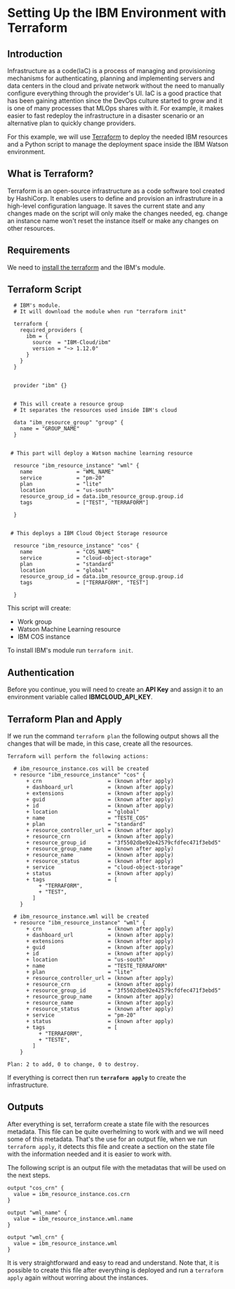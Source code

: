 # Setting Up the IBM Environment with Terraform

## Introduction

Infrastructure as a code(IaC) is a process of managing and provisioning mechanisms for authenticating, planning and implementing servers and data centers in the cloud and private network without the need to manually configure everything through the provider's UI. IaC is a good practice that has been gaining attention since the DevOps culture started to grow and it is one of many processes that MLOps shares with it. For example, it makes easier to fast redeploy the infrastructure in a disaster scenario or an alternative plan to quickly change providers.

For this example, we will use [Terraform](https://www.terraform.io/) to deploy the needed IBM resources and a Python script to manage the deployment space inside the IBM Watson environment.


## What is Terraform?

Terraform is an open-source infrastructure as a code software tool created by HashiCorp. It enables users to define and provision an infrastruture in a high-level configuration language. It saves the current state and any changes made on the script will only make the changes needed, eg. change an instance name won't reset the instance itself or make any changes on other resources.

## Requirements

We need to [install the terraform](https://learn.hashicorp.com/tutorials/terraform/install-cli) and the IBM's module.


## Terraform Script

```
  # IBM's module.
  # It will download the module when run "terraform init"

  terraform {
    required_providers {
      ibm = {
        source  = "IBM-Cloud/ibm"
        version = "~> 1.12.0"
      }
    }
  }


  provider "ibm" {}

  
  # This will create a resource group
  # It separates the resources used inside IBM's cloud

  data "ibm_resource_group" "group" {
    name = "GROUP_NAME"
  }

 
 # This part will deploy a Watson machine learning resource
  
  resource "ibm_resource_instance" "wml" {
    name              = "WML_NAME"
    service           = "pm-20"
    plan              = "lite"
    location          = "us-south"
    resource_group_id = data.ibm_resource_group.group.id
    tags              = ["TEST", "TERRAFORM"]

  }

 
 # This deploys a IBM Cloud Object Storage resource
  
  resource "ibm_resource_instance" "cos" {
    name              = "COS_NAME"
    service           = "cloud-object-storage"
    plan              = "standard"
    location          = "global"
    resource_group_id = data.ibm_resource_group.group.id
    tags              = ["TERRAFORM", "TEST"]

  }

```

This script will create:

- Work group
- Watson Machine Learning resource
- IBM COS instance

To install IBM's module run ```terraform init```.

## Authentication

  Before you continue, you will need to create an **API Key** and assign it to an environment variable called **IBMCLOUD_API_KEY**.

## Terraform Plan and Apply
If we run the command ```terraform plan``` the following output shows all the changes that will be made, in this case, create all the resources.
```
Terraform will perform the following actions:

  # ibm_resource_instance.cos will be created
  + resource "ibm_resource_instance" "cos" {
      + crn                     = (known after apply)
      + dashboard_url           = (known after apply)
      + extensions              = (known after apply)
      + guid                    = (known after apply)
      + id                      = (known after apply)
      + location                = "global"
      + name                    = "TESTE_COS"
      + plan                    = "standard"
      + resource_controller_url = (known after apply)
      + resource_crn            = (known after apply)
      + resource_group_id       = "3f5502dbe92e42579cfdfec471f3ebd5"
      + resource_group_name     = (known after apply)
      + resource_name           = (known after apply)
      + resource_status         = (known after apply)
      + service                 = "cloud-object-storage"
      + status                  = (known after apply)
      + tags                    = [
          + "TERRAFORM",
          + "TEST",
        ]
    }

  # ibm_resource_instance.wml will be created
  + resource "ibm_resource_instance" "wml" {
      + crn                     = (known after apply)
      + dashboard_url           = (known after apply)
      + extensions              = (known after apply)
      + guid                    = (known after apply)
      + id                      = (known after apply)
      + location                = "us-south"
      + name                    = "TESTE_TERRAFORM"
      + plan                    = "lite"
      + resource_controller_url = (known after apply)
      + resource_crn            = (known after apply)
      + resource_group_id       = "3f5502dbe92e42579cfdfec471f3ebd5"
      + resource_group_name     = (known after apply)
      + resource_name           = (known after apply)
      + resource_status         = (known after apply)
      + service                 = "pm-20"
      + status                  = (known after apply)
      + tags                    = [
          + "TERRAFORM",
          + "TESTE",
        ]
    }

Plan: 2 to add, 0 to change, 0 to destroy.

```

If everything is correct then run **```terraform apply```** to create the infrastructure.

## Outputs

After everything is set, terraform create a state file with the resources metadata. This file can be quite overhelming to work with and we will need some of this metadata. That's the use for an output file, when we run ```terraform apply```, it detects this file and create a section on the state file with the information needed and it is easier to work with.

The following script is an output file with the metadatas that will be used on the next steps.

```
output "cos_crn" {
  value = ibm_resource_instance.cos.crn
}

output "wml_name" {
  value = ibm_resource_instance.wml.name
}

output "wml_crn" {
  value = ibm_resource_instance.wml
}

```

It is very straightforward and easy to read and understand. Note that, it is possible to create this file after everything is deployed and run a ```terraform apply``` again without worring about the instances.

